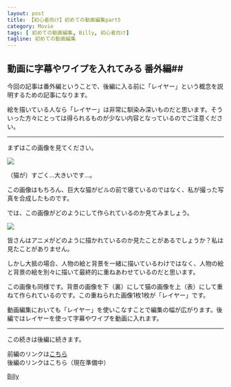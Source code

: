 ```yaml
---
layout: post
title: 【初心者向け】初めての動画編集part5
category: Movie
tags: [ 初めての動画編集, Billy, 初心者向け]
tagline: 初めての動画編集
---
```


## 動画に字幕やワイプを入れてみる 番外編##

今回の記事は番外編ということで、後編に入る前に「レイヤー」という概念を説明するための記事になります。

絵を描いている人なら「レイヤー」は非常に馴染み深いものだと思います。そういった方々にとっては得られるものが少ない内容となっているのでご注意ください。

---

まずはこの画像を見てください。

![](https://dl.dropbox.com/s/mwahbmm3mzoqxg4/01.PNG)

（猫が）すごく…大きいです…。

この画像はもちろん、巨大な猫がビルの前で寝ているのではなく、私が撮った写真を合成したものです。

では、この画像がどのようにして作られているのか見てみましょう。


![](https://dl.dropbox.com/s/4i0wwygeediqcrf/02.PNG)

皆さんはアニメがどのように描かれているのか見たことがあるでしょうか？私は見たことがありません。

しかし大抵の場合、人物の絵と背景を一緒に描いているわけではなく、人物の絵と背景の絵を別々に描いて最終的に重ねあわせているのだと思います。

この画像も同様です。背景の画像を下（裏）にして猫の画像を上（表）にして重ねて作られているのです。この重ねられた画像1枚1枚が「レイヤー」です。

動画編集においても「レイヤー」を使いこなすことで編集の幅が広がります。後編ではレイヤーを使って字幕やワイプを動画に入れます。

---

この続きは後編に続きます。

前編のリンクは[こちら](http://moto-net.github.com/Movie/2013/1/14/lecmovie004/)  
後編のリンクはこちら（現在準備中）


[Billy](http://coderwall.com/herrington-beta)